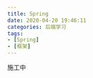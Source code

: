 ```yaml
---
title: Spring
date: 2020-04-20 19:46:11
categories: 后端学习
tags:
- [Spring]
- [框架]
---
```


施工中

<!-- more -->